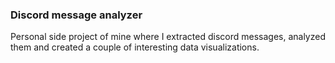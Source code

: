 ### Discord message analyzer
Personal side project of mine where I extracted discord messages, analyzed them and created a couple of interesting data visualizations.
